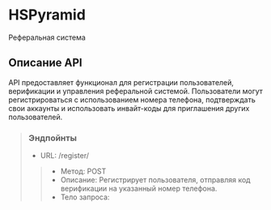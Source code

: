 # HSPyramid
Реферальная система
## Описание API
API предоставляет функционал для регистрации пользователей, верификации и управления реферальной системой. Пользователи могут регистрироваться с использованием номера телефона, подтверждать свои аккаунты и использовать инвайт-коды для приглашения других пользователей.
>### Эндпойнты
> * URL: /register/
>> * Метод: POST
>> * Описание: Регистрирует пользователя, отправляя код верификации на указанный номер телефона.
>> * Тело запроса:
>
